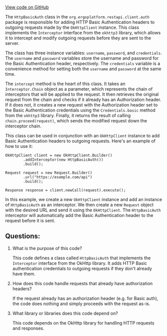 [View code on GitHub](https://github.com/ergoplatform/ergo-appkit/java-client-generated/src/main/java/org/ergoplatform/restapi/client/auth/HttpBasicAuth.java)

The `HttpBasicAuth` class in the `org.ergoplatform.restapi.client.auth` package is responsible for adding HTTP Basic Authentication headers to outgoing requests made by the `OkHttpClient` instance. This class implements the `Interceptor` interface from the `okhttp3` library, which allows it to intercept and modify outgoing requests before they are sent to the server.

The class has three instance variables: `username`, `password`, and `credentials`. The `username` and `password` variables store the username and password for the Basic Authentication header, respectively. The `credentials` variable is a convenience method for setting both the `username` and `password` at the same time.

The `intercept` method is the heart of this class. It takes an `Interceptor.Chain` object as a parameter, which represents the chain of interceptors that will be applied to the request. It then retrieves the original request from the chain and checks if it already has an Authorization header. If it does not, it creates a new request with the Authorization header set to the Basic Authentication credentials using the `Credentials.basic` method from the `okhttp3` library. Finally, it returns the result of calling `chain.proceed(request)`, which sends the modified request down the interceptor chain.

This class can be used in conjunction with an `OkHttpClient` instance to add Basic Authentication headers to outgoing requests. Here's an example of how to use it:

```
OkHttpClient client = new OkHttpClient.Builder()
        .addInterceptor(new HttpBasicAuth())
        .build();

Request request = new Request.Builder()
        .url("https://example.com/api")
        .build();

Response response = client.newCall(request).execute();
```

In this example, we create a new `OkHttpClient` instance and add an instance of `HttpBasicAuth` as an interceptor. We then create a new `Request` object with the desired URL and send it using the `OkHttpClient`. The `HttpBasicAuth` interceptor will automatically add the Basic Authentication header to the request before it is sent.
## Questions: 
 1. What is the purpose of this code?
    
    This code defines a class called `HttpBasicAuth` that implements the `Interceptor` interface from the OkHttp library. It adds HTTP Basic authentication credentials to outgoing requests if they don't already have them.

2. How does this code handle requests that already have authorization headers?
    
    If the request already has an authorization header (e.g. for Basic auth), the code does nothing and simply proceeds with the request as-is.

3. What library or libraries does this code depend on?
    
    This code depends on the OkHttp library for handling HTTP requests and responses.